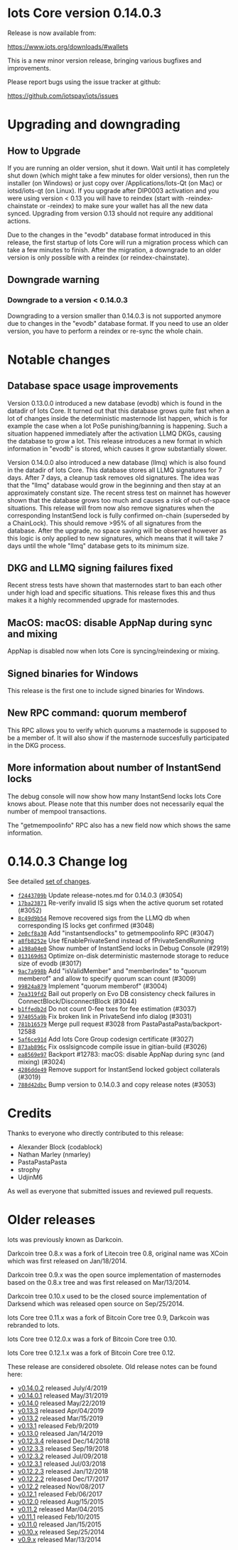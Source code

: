 Iots Core version 0.14.0.3
==========================

Release is now available from:

  <https://www.iots.org/downloads/#wallets>

This is a new minor version release, bringing various bugfixes and improvements.

Please report bugs using the issue tracker at github:

  <https://github.com/iotspay/iots/issues>


Upgrading and downgrading
=========================

How to Upgrade
--------------

If you are running an older version, shut it down. Wait until it has completely
shut down (which might take a few minutes for older versions), then run the
installer (on Windows) or just copy over /Applications/Iots-Qt (on Mac) or
iotsd/iots-qt (on Linux). If you upgrade after DIP0003 activation and you were
using version < 0.13 you will have to reindex (start with -reindex-chainstate
or -reindex) to make sure your wallet has all the new data synced. Upgrading from
version 0.13 should not require any additional actions.

Due to the changes in the "evodb" database format introduced in this release, the
first startup of Iots Core will run a migration process which can take a few minutes
to finish. After the migration, a downgrade to an older version is only possible with
a reindex (or reindex-chainstate).

Downgrade warning
-----------------

### Downgrade to a version < 0.14.0.3

Downgrading to a version smaller than 0.14.0.3 is not supported anymore due to changes
in the "evodb" database format. If you need to use an older version, you have to perform
a reindex or re-sync the whole chain.

Notable changes
===============

Database space usage improvements
--------------------------------
Version 0.13.0.0 introduced a new database (evodb) which is found in the datadir of Iots Core. It turned
out that this database grows quite fast when a lot of changes inside the deterministic masternode list happen,
which is for example the case when a lot PoSe punishing/banning is happening. Such a situation happened
immediately after the activation LLMQ DKGs, causing the database to grow a lot. This release introduces
a new format in which information in "evodb" is stored, which causes it grow substantially slower.  

Version 0.14.0.0 also introduced a new database (llmq) which is also found in the datadir of Iots Core.
This database stores all LLMQ signatures for 7 days. After 7 days, a cleanup task removes old signatures.
The idea was that the "llmq" database would grow in the beginning and then stay at an approximately constant
size. The recent stress test on mainnet has however shown that the database grows too much and causes a risk
of out-of-space situations. This release will from now also remove signatures when the corresponding InstantSend
lock is fully confirmed on-chain (superseded by a ChainLock). This should remove >95% of all signatures from
the database. After the upgrade, no space saving will be observed however as this logic is only applied to new
signatures, which means that it will take 7 days until the whole "llmq" database gets to its minimum size.

DKG and LLMQ signing failures fixed
-----------------------------------
Recent stress tests have shown that masternodes start to ban each other under high load and specific situations.
This release fixes this and thus makes it a highly recommended upgrade for masternodes.

MacOS: macOS: disable AppNap during sync and mixing
---------------------------------------------------
AppNap is disabled now when Iots Core is syncing/reindexing or mixing.

Signed binaries for Windows
---------------------------
This release is the first one to include signed binaries for Windows.

New RPC command: quorum memberof <proTxHash>
--------------------------------------------
This RPC allows you to verify which quorums a masternode is supposed to be a member of. It will also show
if the masternode succesfully participated in the DKG process.

More information about number of InstantSend locks
--------------------------------------------------
The debug console will now show how many InstantSend locks Iots Core knows about. Please note that this number
does not necessarily equal the number of mempool transactions.

The "getmempoolinfo" RPC also has a new field now which shows the same information.

0.14.0.3 Change log
===================

See detailed [set of changes](https://github.com/iotspay/iots/compare/v0.14.0.2...iotspay:v0.14.0.3).

- [`f2443709b`](https://github.com/iotspay/iots/commit/f2443709b) Update release-notes.md for 0.14.0.3 (#3054)
- [`17ba23871`](https://github.com/iotspay/iots/commit/17ba23871) Re-verify invalid IS sigs when the active quorum set rotated (#3052)
- [`8c49d9b54`](https://github.com/iotspay/iots/commit/8c49d9b54) Remove recovered sigs from the LLMQ db when corresponding IS locks get confirmed (#3048)
- [`2e0cf8a30`](https://github.com/iotspay/iots/commit/2e0cf8a30) Add "instantsendlocks" to getmempoolinfo RPC (#3047)
- [`a8fb8252e`](https://github.com/iotspay/iots/commit/a8fb8252e) Use fEnablePrivateSend instead of fPrivateSendRunning
- [`a198a04e0`](https://github.com/iotspay/iots/commit/a198a04e0) Show number of InstantSend locks in Debug Console (#2919)
- [`013169d63`](https://github.com/iotspay/iots/commit/013169d63) Optimize on-disk deterministic masternode storage to reduce size of evodb (#3017)
- [`9ac7a998b`](https://github.com/iotspay/iots/commit/9ac7a998b) Add "isValidMember" and "memberIndex" to "quorum memberof" and allow to specify quorum scan count (#3009)
- [`99824a879`](https://github.com/iotspay/iots/commit/99824a879) Implement "quorum memberof" (#3004)
- [`7ea319fd2`](https://github.com/iotspay/iots/commit/7ea319fd2) Bail out properly on Evo DB consistency check failures in ConnectBlock/DisconnectBlock (#3044)
- [`b1ffedb2d`](https://github.com/iotspay/iots/commit/b1ffedb2d) Do not count 0-fee txes for fee estimation (#3037)
- [`974055a9b`](https://github.com/iotspay/iots/commit/974055a9b) Fix broken link in PrivateSend info dialog (#3031)
- [`781b16579`](https://github.com/iotspay/iots/commit/781b16579) Merge pull request #3028 from PastaPastaPasta/backport-12588
- [`5af6ce91d`](https://github.com/iotspay/iots/commit/5af6ce91d) Add Iots Core Group codesign certificate (#3027)
- [`873ab896c`](https://github.com/iotspay/iots/commit/873ab896c) Fix osslsigncode compile issue in gitian-build (#3026)
- [`ea8569e97`](https://github.com/iotspay/iots/commit/ea8569e97) Backport #12783: macOS: disable AppNap during sync (and mixing) (#3024)
- [`4286dde49`](https://github.com/iotspay/iots/commit/4286dde49) Remove support for InstantSend locked gobject collaterals (#3019)
- [`788d42dbc`](https://github.com/iotspay/iots/commit/788d42dbc) Bump version to 0.14.0.3 and copy release notes (#3053)

Credits
=======

Thanks to everyone who directly contributed to this release:

- Alexander Block (codablock)
- Nathan Marley (nmarley)
- PastaPastaPasta
- strophy
- UdjinM6

As well as everyone that submitted issues and reviewed pull requests.

Older releases
==============

Iots was previously known as Darkcoin.

Darkcoin tree 0.8.x was a fork of Litecoin tree 0.8, original name was XCoin
which was first released on Jan/18/2014.

Darkcoin tree 0.9.x was the open source implementation of masternodes based on
the 0.8.x tree and was first released on Mar/13/2014.

Darkcoin tree 0.10.x used to be the closed source implementation of Darksend
which was released open source on Sep/25/2014.

Iots Core tree 0.11.x was a fork of Bitcoin Core tree 0.9,
Darkcoin was rebranded to Iots.

Iots Core tree 0.12.0.x was a fork of Bitcoin Core tree 0.10.

Iots Core tree 0.12.1.x was a fork of Bitcoin Core tree 0.12.

These release are considered obsolete. Old release notes can be found here:

- [v0.14.0.2](https://github.com/iotspay/iots/blob/master/doc/release-notes/iots/release-notes-0.14.0.2.md) released July/4/2019
- [v0.14.0.1](https://github.com/iotspay/iots/blob/master/doc/release-notes/iots/release-notes-0.14.0.1.md) released May/31/2019
- [v0.14.0](https://github.com/iotspay/iots/blob/master/doc/release-notes/iots/release-notes-0.14.0.md) released May/22/2019
- [v0.13.3](https://github.com/iotspay/iots/blob/master/doc/release-notes/iots/release-notes-0.13.3.md) released Apr/04/2019
- [v0.13.2](https://github.com/iotspay/iots/blob/master/doc/release-notes/iots/release-notes-0.13.2.md) released Mar/15/2019
- [v0.13.1](https://github.com/iotspay/iots/blob/master/doc/release-notes/iots/release-notes-0.13.1.md) released Feb/9/2019
- [v0.13.0](https://github.com/iotspay/iots/blob/master/doc/release-notes/iots/release-notes-0.13.0.md) released Jan/14/2019
- [v0.12.3.4](https://github.com/iotspay/iots/blob/master/doc/release-notes/iots/release-notes-0.12.3.4.md) released Dec/14/2018
- [v0.12.3.3](https://github.com/iotspay/iots/blob/master/doc/release-notes/iots/release-notes-0.12.3.3.md) released Sep/19/2018
- [v0.12.3.2](https://github.com/iotspay/iots/blob/master/doc/release-notes/iots/release-notes-0.12.3.2.md) released Jul/09/2018
- [v0.12.3.1](https://github.com/iotspay/iots/blob/master/doc/release-notes/iots/release-notes-0.12.3.1.md) released Jul/03/2018
- [v0.12.2.3](https://github.com/iotspay/iots/blob/master/doc/release-notes/iots/release-notes-0.12.2.3.md) released Jan/12/2018
- [v0.12.2.2](https://github.com/iotspay/iots/blob/master/doc/release-notes/iots/release-notes-0.12.2.2.md) released Dec/17/2017
- [v0.12.2](https://github.com/iotspay/iots/blob/master/doc/release-notes/iots/release-notes-0.12.2.md) released Nov/08/2017
- [v0.12.1](https://github.com/iotspay/iots/blob/master/doc/release-notes/iots/release-notes-0.12.1.md) released Feb/06/2017
- [v0.12.0](https://github.com/iotspay/iots/blob/master/doc/release-notes/iots/release-notes-0.12.0.md) released Aug/15/2015
- [v0.11.2](https://github.com/iotspay/iots/blob/master/doc/release-notes/iots/release-notes-0.11.2.md) released Mar/04/2015
- [v0.11.1](https://github.com/iotspay/iots/blob/master/doc/release-notes/iots/release-notes-0.11.1.md) released Feb/10/2015
- [v0.11.0](https://github.com/iotspay/iots/blob/master/doc/release-notes/iots/release-notes-0.11.0.md) released Jan/15/2015
- [v0.10.x](https://github.com/iotspay/iots/blob/master/doc/release-notes/iots/release-notes-0.10.0.md) released Sep/25/2014
- [v0.9.x](https://github.com/iotspay/iots/blob/master/doc/release-notes/iots/release-notes-0.9.0.md) released Mar/13/2014

